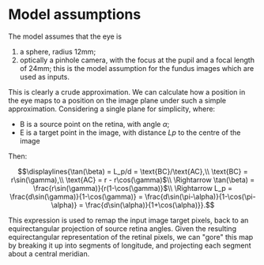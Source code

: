 # Model assumptions

The model assumes that the eye is 
1. a sphere, radius 12mm;
2. optically a pinhole camera, with the focus at the pupil and a focal length of 24mm; this is the model assumption for the fundus images which are used as inputs.

This is clearly a crude approximation. We can calculate how a position in the eye maps to a position on the image plane under such a simple approximation. Considering a single plane for simplicity, where:
- B is a source point on the retina, with angle $\alpha$;
- E is a target point in the image, with distance ${Lp}$ to the centre of the image

Then:
```math
\displaylines{\tan(\beta) = L_p/d = \text{BC}/\text{AC},\\
\text{BC} = r\sin(\gamma),\\
\text{AC} = r - r\cos(\gamma)$\\
\Rightarrow \tan(\beta) = \frac{r\sin(\gamma)}{r(1-\cos(\gamma)}$\\
\Rightarrow L_p = \frac{d\sin(\gamma)}{1-\cos(\gamma)} = \frac{d\sin(\pi-\alpha)}{1-\cos(\pi-\alpha)} = \frac{d\sin(\alpha)}{1+\cos(\alpha)}}.
```

This expression is used to remap the input image target pixels, back to an equirectangular projection of source retina angles. Given the resulting equirectangular representation of the retinal pixels, we can "gore" this map by breaking it up into segments of longitude, and projecting each segment about a central meridian.

